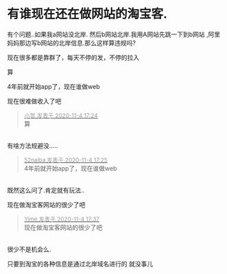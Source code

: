 # 有谁现在还在做网站的淘宝客.


有个问题..如果我a网站没北岸. 然后b网站北岸.我用A网站先跳一下到b网站 ,阿里妈妈那边写b网站的北岸信息.那么这样算违规吗?

现在很多都是靠群了，每天不停的发，不停的拉入<img id="aimg_tN2m1" onclick="zoom(this, this.src, 0, 0, 0)" class="zoom" src="https://cdn.jsdelivr.net/gh/hishis/forum-master/public/images/patch.gif" onmouseover="img_onmouseoverfunc(this)" onload="thumbImg(this)" border="0" alt="" />

算

4年前就开始app了，现在谁做web<br />


现在很难做收入了吧

<div class="quote"><blockquote><font size="2"><a href="https://www.hostloc.com/forum.php?mod=redirect&amp;goto=findpost&amp;pid=9402653&amp;ptid=762423" target="_blank"><font color="#999999">小贺 发表于 2020-11-4 17:24</font></a></font><br />
算</blockquote></div><br />
有啥方法规避没.....

<div class="quote"><blockquote><font size="2"><a href="https://www.hostloc.com/forum.php?mod=redirect&amp;goto=findpost&amp;pid=9402655&amp;ptid=762423" target="_blank"><font color="#999999">52naiba 发表于 2020-11-4 17:25</font></a></font><br />
4年前就开始app了，现在谁做web</blockquote></div><br />
既然这么问了.肯定就有玩法..

现在做淘宝客网站的很少了吧

<div class="quote"><blockquote><font size="2"><a href="https://www.hostloc.com/forum.php?mod=redirect&amp;goto=findpost&amp;pid=9402724&amp;ptid=762423" target="_blank"><font color="#999999">Yime 发表于 2020-11-4 17:37</font></a></font><br />
现在做淘宝客网站的很少了吧</blockquote></div><br />
很少不是机会么.

只要到淘宝的各种信息是通过北岸域名进行的 就没事儿
